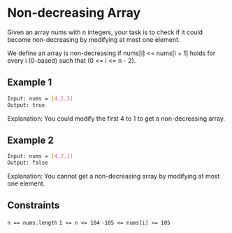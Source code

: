 # Non-decreasing Array

Given an array nums with n integers, your task is to check if it could become non-decreasing by modifying at most one element.

We define an array is non-decreasing if nums[i] <= nums[i + 1] holds for every i (0-based) such that (0 <= i <= n - 2).

## Example 1

```bash
Input: nums = [4,2,3]
Output: true
```

Explanation: You could modify the first 4 to 1 to get a non-decreasing array.

## Example 2

```bash
Input: nums = [4,2,1]
Output: false
```

Explanation: You cannot get a non-decreasing array by modifying at most one element.

## Constraints

`n == nums.length`
`1 <= n <= 104`
`-105 <= nums[i] <= 105`